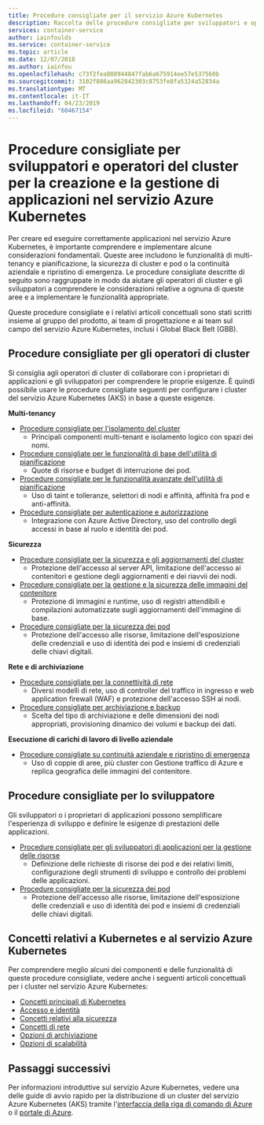 ```yaml
---
title: Procedure consigliate per il servizio Azure Kubernetes
description: Raccolta delle procedure consigliate per sviluppatori e operatori del cluster per la creazione e la gestione di applicazioni nel servizio Azure Kubernetes
services: container-service
author: iainfoulds
ms.service: container-service
ms.topic: article
ms.date: 12/07/2018
ms.author: iainfou
ms.openlocfilehash: c73f2fea808944847fab6a675914ee57e537560b
ms.sourcegitcommit: 3102f886aa962842303c8753fe8fa5324a52834a
ms.translationtype: MT
ms.contentlocale: it-IT
ms.lasthandoff: 04/23/2019
ms.locfileid: "60467154"
---
```

# <a name="cluster-operator-and-developer-best-practices-to-build-and-manage-applications-on-azure-kubernetes-service-aks"></a>Procedure consigliate per sviluppatori e operatori del cluster per la creazione e la gestione di applicazioni nel servizio Azure Kubernetes

Per creare ed eseguire correttamente applicazioni nel servizio Azure Kubernetes, è importante comprendere e implementare alcune considerazioni fondamentali. Queste aree includono le funzionalità di multi-tenancy e pianificazione, la sicurezza di cluster e pod o la continuità aziendale e ripristino di emergenza. Le procedure consigliate descritte di seguito sono raggruppate in modo da aiutare gli operatori di cluster e gli sviluppatori a comprendere le considerazioni relative a ognuna di queste aree e a implementare le funzionalità appropriate.

Queste procedure consigliate e i relativi articoli concettuali sono stati scritti insieme al gruppo del prodotto, ai team di progettazione e ai team sul campo del servizio Azure Kubernetes, inclusi i Global Black Belt (GBB).

## <a name="cluster-operator-best-practices"></a>Procedure consigliate per gli operatori di cluster

Si consiglia agli operatori di cluster di collaborare con i proprietari di applicazioni e gli sviluppatori per comprendere le proprie esigenze. È quindi possibile usare le procedure consigliate seguenti per configurare i cluster del servizio Azure Kubernetes (AKS) in base a queste esigenze.

**Multi-tenancy**

* [Procedure consigliate per l'isolamento del cluster](operator-best-practices-cluster-isolation.md)
    * Principali componenti multi-tenant e isolamento logico con spazi dei nomi.
* [Procedure consigliate per le funzionalità di base dell'utilità di pianificazione](operator-best-practices-scheduler.md)
    * Quote di risorse e budget di interruzione dei pod.
* [Procedure consigliate per le funzionalità avanzate dell'utilità di pianificazione](operator-best-practices-advanced-scheduler.md)
    * Uso di taint e tolleranze, selettori di nodi e affinità, affinità fra pod e anti-affinità.
* [Procedure consigliate per autenticazione e autorizzazione](operator-best-practices-identity.md)
    * Integrazione con Azure Active Directory, uso del controllo degli accessi in base al ruolo e identità dei pod.

**Sicurezza**

* [Procedure consigliate per la sicurezza e gli aggiornamenti del cluster](operator-best-practices-cluster-security.md)
    * Protezione dell'accesso al server API, limitazione dell'accesso ai contenitori e gestione degli aggiornamenti e dei riavvii dei nodi.
* [Procedure consigliate per la gestione e la sicurezza delle immagini del contenitore](operator-best-practices-container-image-management.md)
    * Protezione di immagini e runtime, uso di registri attendibili e compilazioni automatizzate sugli aggiornamenti dell'immagine di base.
* [Procedure consigliate per la sicurezza dei pod](developer-best-practices-pod-security.md)
    * Protezione dell'accesso alle risorse, limitazione dell'esposizione delle credenziali e uso di identità dei pod e insiemi di credenziali delle chiavi digitali.

**Rete e di archiviazione**

* [Procedure consigliate per la connettività di rete](operator-best-practices-network.md)
    * Diversi modelli di rete, uso di controller del traffico in ingresso e web application firewall (WAF) e protezione dell'accesso SSH ai nodi.
* [Procedure consigliate per archiviazione e backup](operator-best-practices-storage.md)
    * Scelta del tipo di archiviazione e delle dimensioni dei nodi appropriati, provisioning dinamico dei volumi e backup dei dati.

**Esecuzione di carichi di lavoro di livello aziendale**

* [Procedure consigliate su continuità aziendale e ripristino di emergenza](operator-best-practices-multi-region.md)
    * Uso di coppie di aree, più cluster con Gestione traffico di Azure e replica geografica delle immagini del contenitore.

## <a name="developer-best-practices"></a>Procedure consigliate per lo sviluppatore

Gli sviluppatori o i proprietari di applicazioni possono semplificare l'esperienza di sviluppo e definire le esigenze di prestazioni delle applicazioni.

* [Procedure consigliate per gli sviluppatori di applicazioni per la gestione delle risorse](developer-best-practices-resource-management.md)
    * Definizione delle richieste di risorse dei pod e dei relativi limiti, configurazione degli strumenti di sviluppo e controllo dei problemi delle applicazioni.
* [Procedure consigliate per la sicurezza dei pod](developer-best-practices-pod-security.md)
    * Protezione dell'accesso alle risorse, limitazione dell'esposizione delle credenziali e uso di identità dei pod e insiemi di credenziali delle chiavi digitali.

## <a name="kubernetes--aks-concepts"></a>Concetti relativi a Kubernetes e al servizio Azure Kubernetes

Per comprendere meglio alcuni dei componenti e delle funzionalità di queste procedure consigliate, vedere anche i seguenti articoli concettuali per i cluster nel servizio Azure Kubernetes:

* [Concetti principali di Kubernetes](concepts-clusters-workloads.md)
* [Accesso e identità](concepts-identity.md)
* [Concetti relativi alla sicurezza](concepts-security.md)
* [Concetti di rete](concepts-network.md)
* [Opzioni di archiviazione](concepts-storage.md)
* [Opzioni di scalabilità](concepts-scale.md)

## <a name="next-steps"></a>Passaggi successivi

Per informazioni introduttive sul servizio Azure Kubernetes, vedere una delle guide di avvio rapido per la distribuzione di un cluster del servizio Azure Kubernetes (AKS) tramite l'[interfaccia della riga di comando di Azure](kubernetes-walkthrough.md) o il [portale di Azure](kubernetes-walkthrough-portal.md).
